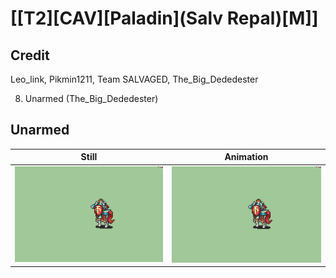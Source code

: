 # [\[T2\]\[CAV\]\[Paladin\]\(Salv Repal\)\[M\]]

## Credit

Leo_link, Pikmin1211, Team SALVAGED, The_Big_Dededester

8. Unarmed (The_Big_Dededester)
	
## Unarmed

| Still | Animation |
| :---: | :-------: |
| ![Unarmed still](./Unarmed_000.png) | ![Unarmed animation](./Unarmed.gif) |
